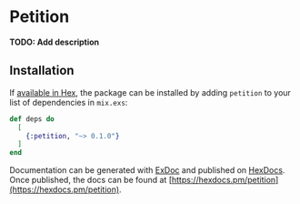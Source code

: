 # Petition

**TODO: Add description**

## Installation

If [available in Hex](https://hex.pm/docs/publish), the package can be installed
by adding `petition` to your list of dependencies in `mix.exs`:

```elixir
def deps do
  [
    {:petition, "~> 0.1.0"}
  ]
end
```

Documentation can be generated with [ExDoc](https://github.com/elixir-lang/ex_doc)
and published on [HexDocs](https://hexdocs.pm). Once published, the docs can
be found at [https://hexdocs.pm/petition](https://hexdocs.pm/petition).

